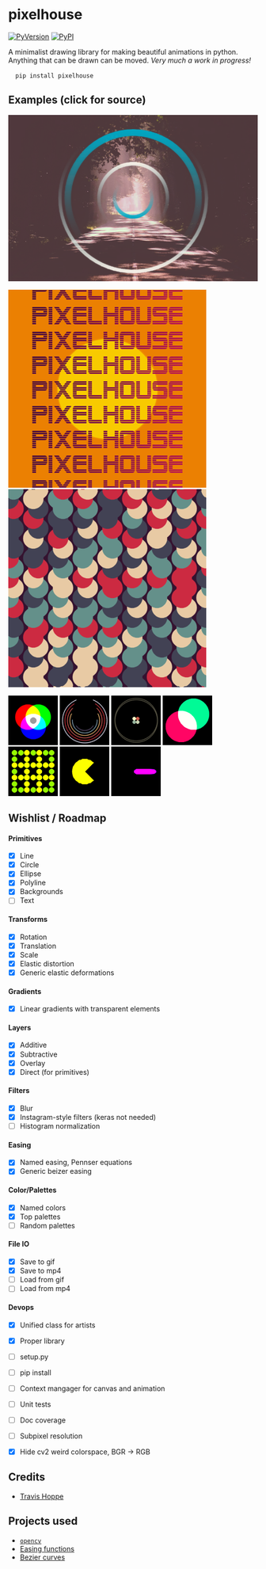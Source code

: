 # pixelhouse

[![PyVersion](https://img.shields.io/pypi/pyversions/pixelhouse.svg)](https://img.shields.io/pypi/pyversions/pixelhouse.svg)
[![PyPI](https://img.shields.io/pypi/v/pixelhouse.svg)](https://pypi.python.org/pypi/pixelhouse)

A minimalist drawing library for making beautiful animations in python.
Anything that can be drawn can be moved.
_Very much a work in progress!_

      pip install pixelhouse

## Examples (click for source)

[![Example image: blue woods](examples/blue_woods.png)](examples/blue_woods.py)

[![Example image: Logo](examples/logo_pixelhouse.png)](examples/logo_pixelhouse.py)
[![Example image: Circle Lines](examples/circle_lines.png)](examples/circle_lines.py)

[![](examples/simple_circles.png)](examples/small_demos.py)
[![](examples/teyleen_982.png)](examples/small_demos.py)
[![](examples/teyleen_116.png)](examples/small_demos.py)
[![](examples/moving_circles.gif)](examples/small_demos.py)
[![](examples/checkerboard.gif)](examples/small_demos.py)
[![](examples/pacman.gif)](examples/small_demos.py)
[![](examples/timer.gif)](examples/small_demos.py)

## Wishlist / Roadmap

#### Primitives 
+ [x] Line
+ [x] Circle
+ [x] Ellipse
+ [x] Polyline
+ [x] Backgrounds
+ [ ] Text

#### Transforms
+ [x] Rotation
+ [x] Translation
+ [x] Scale
+ [x] Elastic distortion
+ [x] Generic elastic deformations

#### Gradients
+ [x] Linear gradients with transparent elements

#### Layers
+ [x] Additive
+ [x] Subtractive
+ [x] Overlay
+ [x] Direct (for primitives)

#### Filters
+ [x] Blur
+ [x] Instagram-style filters (keras not needed)
+ [ ] Histogram normalization

#### Easing
+ [x] Named easing, Pennser equations
+ [x] Generic beizer easing

#### Color/Palettes
+ [x] Named colors
+ [x] Top palettes
+ [ ] Random palettes

#### File IO
+ [x] Save to gif
+ [x] Save to mp4 
+ [ ] Load from gif
+ [ ] Load from mp4

#### Devops
+ [x] Unified class for artists
+ [x] Proper library
+ [ ] setup.py
+ [ ] pip install
+ [ ] Context mangager for canvas and animation
+ [ ] Unit tests
+ [ ] Doc coverage
+ [ ] Subpixel resolution
+ [x] Hide cv2 weird colorspace, BGR -> RGB


## Credits

+ [Travis Hoppe](https://twitter.com/metasemantic?lang=en)

## Projects used 

+ [`opencv`](https://opencv.org/)
+ [Easing functions](https://github.com/semitable/easing-functions)
+ [Bezier curves](https://github.com/reptillicus/Bezier)
